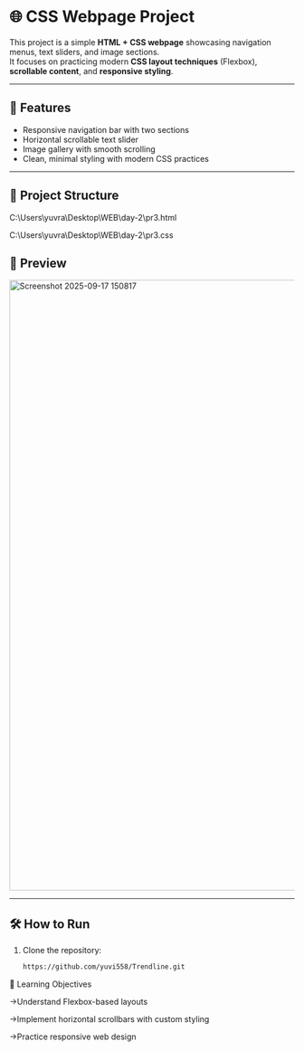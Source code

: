 # 🌐 CSS Webpage Project

This project is a simple **HTML + CSS webpage** showcasing navigation menus, text sliders, and image sections.  
It focuses on practicing modern **CSS layout techniques** (Flexbox), **scrollable content**, and **responsive styling**.

---

## 🚀 Features
- Responsive navigation bar with two sections  
- Horizontal scrollable text slider  
- Image gallery with smooth scrolling  
- Clean, minimal styling with modern CSS practices  

---

## 📂 Project Structure
C:\Users\yuvra\Desktop\WEB\day-2\pr3.html



C:\Users\yuvra\Desktop\WEB\day-2\pr3.css

## 📸 Preview
<img width="1920" height="1080" alt="Screenshot 2025-09-17 150817" src="https://github.com/user-attachments/assets/34edffe3-5281-4865-ad43-26f74c8166ff" />

---

## 🛠️ How to Run
1. Clone the repository:
   ```bash
   https://github.com/yuvi558/Trendline.git


🎯 Learning Objectives

->Understand Flexbox-based layouts

->Implement horizontal scrollbars with custom styling

->Practice responsive web design



